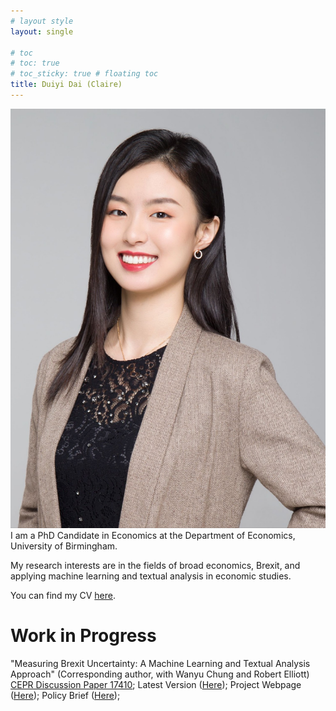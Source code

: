 ```yaml
---
# layout style
layout: single

# toc
# toc: true
# toc_sticky: true # floating toc
title: Duiyi Dai (Claire)
---
```

![img](./assets/images/DuiyiDai.jpeg)
I am a PhD Candidate in Economics at the Department of Economics, University of Birmingham.


My research interests are in the fields of broad economics, Brexit, and applying machine learning and textual analysis  in economic studies.

You can find my CV [here](https://www.dropbox.com/s/6w2lth6jerdp0sz/DuiyiDAI_CV.pdf?dl=0).

# Work in Progress
"Measuring Brexit Uncertainty: A Machine Learning and Textual Analysis Approach" (Corresponding author, with Wanyu Chung and Robert Elliott) [CEPR Discussion Paper 17410](https://cepr.org/active/publications/discussion_papers/dp.php?dpno=17410); Latest Version ([Here](https://cepr.org/active/publications/discussion_papers/dp.php?dpno=17410)); Project Webpage ([Here](https://sites.google.com/view/brexituncertainty/bui)); Policy Brief ([Here](https://www.birmingham.ac.uk/research/public-affairs/policy-briefings/2022/measuring-brexit-uncertainty.aspx));
